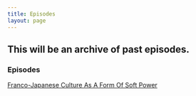 ```yaml
---
title: Episodes
layout: page
---
```

## This will be an archive of past episodes.

### Episodes
[Franco-Japanese Culture As A Form Of Soft Power](https://lwflouisa.github.io/UploadedFairyRadio/2023/08/09/episode1.html)
